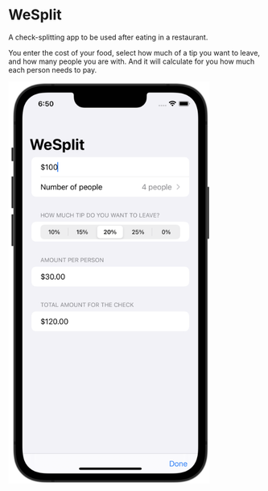 # WeSplit
A check-splitting app to be used after eating in a restaurant.

You enter the cost of your food, select how much of a tip you want to leave, and how many people you are with. 
And it will calculate for you how much each person needs to pay. 

<img src="screenshot.png" width=400>

